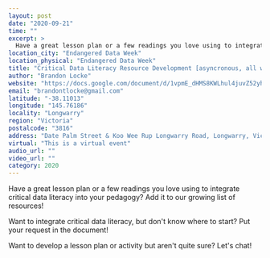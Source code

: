 ```yaml
---
layout: post
date: "2020-09-21"
time: ""
excerpt: >
  Have a great lesson plan or a few readings you love using to integrate critical data literacy into your pedagogy? Add it to our growing list...
location_city: "Endangered Data Week"
location_physical: "Endangered Data Week"
title: "Critical Data Literacy Resource Development [asyncronous, all week]"
author: "Brandon Locke"
website: "https://docs.google.com/document/d/1vpmE_dHMS8KWLhul4juvZ52yhLIwdXh-qvDmfLSffAs/edit?usp=sharing"
email: "brandontlocke@gmail.com"
latitude: "-38.11013"
longitude: "145.76186"
locality: "Longwarry"
region: "Victoria"
postalcode: "3816"
address: "Date Palm Street & Koo Wee Rup Longwarry Road, Longwarry, Victoria, 3816, AU"
virtual: "This is a virtual event"
audio_url: ""
video_url: ""
category: 2020
---
```


Have a great lesson plan or a few readings you love using to integrate critical data literacy into your pedagogy? Add it to our growing list of resources! 

Want to integrate critical data literacy, but don't know where to start? Put your request in the document!

Want to develop a lesson plan or activity but aren't quite sure? Let's chat!
